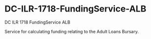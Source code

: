 # DC-ILR-1718-FundingService-ALB
DC ILR 1718 FundingService ALB

Service for calculating funding relating to the Adult Loans Bursary.
